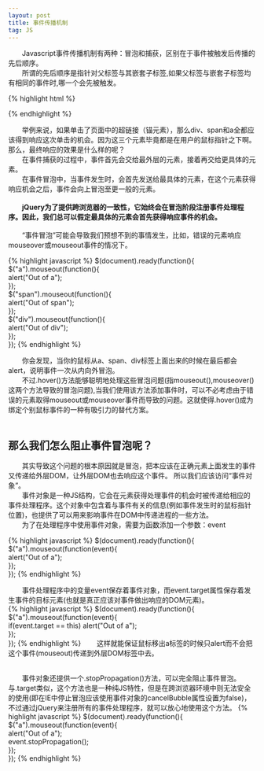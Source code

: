 ```yaml
---
layout: post
title: 事件传播机制
tag: JS
---
```


　　Javascript事件传播机制有两种：冒泡和捕获，区别在于事件被触发后传播的先后顺序。<br>
　　所谓的先后顺序是指针对父标签与其嵌套子标签,如果父标签与嵌套子标签均有相同的事件时,哪一个会先被触发。<br>

{% highlight html %}
<div>  
    <span>  
        <a href=""></a>  
    </span>   
</div>  
{% endhighlight %}

　　举例来说，如果单击了页面中的超链接（锚元素），那么div、span和a全都应该得到响应这次单击的机会。因为这三个元素毕竟都是在用户的鼠标指针之下啊。那么，最终响应的效果是什么样的呢？<br>
　　在事件捕获的过程中，事件首先会交给最外层的元素，接着再交给更具体的元素。<br>
　　在事件冒泡中，当事件发生时，会首先发送给最具体的元素，在这个元素获得响应机会之后，事件会向上冒泡至更一般的元素。<br><br>
　　__jQuery为了提供跨浏览器的一致性，它始终会在冒泡阶段注册事件处理程序。因此，我们总可以假定最具体的元素会首先获得响应事件的机会。__<br><br>
　　“事件冒泡”可能会导致我们预想不到的事情发生，比如，错误的元素响应mouseover或mouseout事件的情况下。<br>

{% highlight javascript %}
$(document).ready(function(){  
    $("a").mouseout(function(){  
        alert("Out of a");  
    });  
    $("span").mouseout(function(){  
        alert("Out of span");  
    });  
    $("div").mouseout(function(){  
        alert("Out of div");  
    });  
}); 
{% endhighlight %}

　　你会发现，当你的鼠标从a、span、div标签上面出来的时候在最后都会alert，说明事件一次从内向外冒泡。<br>
　　不过.hover()方法能够聪明地处理这些冒泡问题(指mouseout(),mouseover()这两个方法导致的冒泡问题),当我们使用该方法添加事件时，可以不必考虑由于错误的元素取得mouseout或mouseover事件而导致的问题。这就使得.hover()成为绑定个别鼠标事件的一种有吸引力的替代方案。<br><br>

那么我们怎么阻止事件冒泡呢？	
---------------------------
　　其实导致这个问题的根本原因就是冒泡，把本应该在正确元素上面发生的事件又传递给外层DOM，让外层DOM也去响应这个事件。
所以我们应该访问“事件对象”。<br>
　　事件对象是一种JS结构，它会在元素获得处理事件的机会时被传递给相应的事件处理程序。这个对象中包含着与事件有关的信息(例如事件发生时的鼠标指针位置)，也提供了可以用来影响事件在DOM中传递进程的一些方法。<br>
　　为了在处理程序中使用事件对象，需要为函数添加一个参数：event

{% highlight javascript %}
$(document).ready(function(){  
    $("a").mouseout(function(event){  
        alert("Out of a");  
    });   
}); 
{% endhighlight %}

　　事件处理程序中的变量event保存着事件对象，而event.target属性保存着发生事件的目标元素(也就是真正应该对事件做出响应的DOM元素)。<br>
{% highlight javascript %}
$(document).ready(function(){  
    $("a").mouseout(function(event){  
        if(event.target == this)
        	alert("Out of a");  
    });   
}); 
{% endhighlight %}
　　这样就能保证鼠标移出a标签的时候只alert而不会把这个事件(mouseout)传递到外层DOM标签中去。<br><br>

　　事件对象还提供一个.stopPropagation()方法，可以完全阻止事件冒泡。与.target类似，这个方法也是一种纯JS特性，但是在跨浏览器环境中则无法安全的使用(即在IE中停止冒泡应该使用事件对象的cancelBubble属性设置为false)，不过通过jQuery来注册所有的事件处理程序，就可以放心地使用这个方法。
{% highlight javascript %}
$(document).ready(function(){  
    $("a").mouseout(function(event){  
        alert("Out of a");  
        event.stopPropagation();  
    });   
}); 
{% endhighlight %}